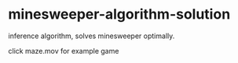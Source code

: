 # minesweeper-algorithm-solution
inference algorithm,  solves minesweeper optimally.

click maze.mov for example game
